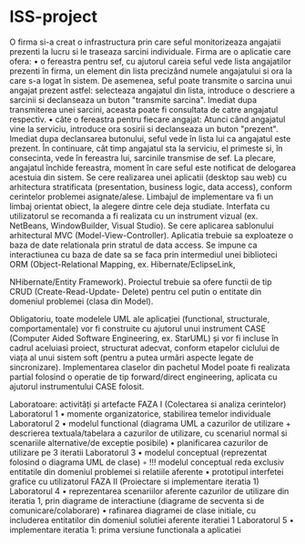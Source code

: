 # ISS-project
O firma si-a creat o infrastructura prin care seful monitorizeaza angajatii prezenti la lucru si le traseaza
sarcini individuale. Firma are o aplicatie care ofera:
• o fereastra pentru sef, cu ajutorul careia seful vede lista angajatilor prezenti în firma, un
element din lista precizând numele angajatului si ora la care s-a logat în sistem. De asemenea,
seful poate transmite o sarcina unui angajat prezent astfel: selecteaza angajatul din lista,
introduce o descriere a sarcinii si declanseaza un buton "transmite sarcina". Imediat dupa
transmiterea unei sarcini, aceasta poate fi consultata de catre angajatul respectiv.
• câte o fereastra pentru fiecare angajat: Atunci când angajatul vine la serviciu, introduce ora
sosirii si declanseaza un buton "prezent". Imediat dupa declansarea butonului, seful vede în
lista lui ca angajatul este prezent. În continuare, cât timp angajatul sta la serviciu, el primeste
si, în consecinta, vede în fereastra lui, sarcinile transmise de sef. La plecare, angajatul închide
fereastra, moment în care seful este notificat de delogarea acestuia din sistem.
Se cere realizarea unei aplicatii (desktop sau web) cu arhitectura stratificata (presentation, business
logic, data access), conform cerintelor problemei asignate/alese. Limbajul de implementare va fi un
limbaj orientat obiect, la alegere dintre cele deja studiate. Interfata cu utilizatorul se recomanda a fi
realizata cu un instrument vizual (ex. NetBeans, WindowBuilder, Visual Studio). Se cere aplicarea
sablonului arhitectural MVC (Model-View-Controller). Aplicatia trebuie sa exploateze o baza de date
relationala prin stratul de data access. Se impune ca interactiunea cu baza de date sa se faca prin
intermediul unei biblioteci ORM (Object-Relational Mapping, ex. Hibernate/EclipseLink,

NHibernate/Entity Framework). Proiectul trebuie sa ofere functii de tip CRUD (Create-Read-Update-
Delete) pentru cel putin o entitate din domeniul problemei (clasa din Model).

Obligatoriu, toate modelele UML ale aplicației (functional, structurale, comportamentale) vor fi
construite cu ajutorul unui instrument CASE (Computer Aided Software Engineering, ex. StarUML)
și vor fi incluse în cadrul aceluiasi proiect, structurat adecvat, conform etapelor ciclului de viața al
unui sistem soft (pentru a putea urmări aspecte legate de sincronizare). Implementarea claselor din
pachetul Model poate fi realizata partial folosind o operatie de tip forward/direct engineering, aplicata
cu ajutorul instrumentului CASE folosit.

Laboratoare: activități și artefacte
FAZA I (Colectarea si analiza cerintelor)
Laboratorul 1
• momente organizatorice, stabilirea temelor individuale
Laboratorul 2
• modelul functional (diagrama UML a cazurilor de utilizare + descrierea textuala/tabelara
a cazurilor de utilizare, cu scenariul normal si scenariile alternative/de exceptie posibile)
• planificarea cazurilor de utilizare pe 3 iteratii
Laboratorul 3
• modelul conceptual (reprezentat folosind o diagrama UML de clase)
◦ !!! modelul conceptual reda exclusiv entitatile din domeniul problemei si relatiile
aferente
• prototipul interfetei grafice cu utilizatorul
FAZA II (Proiectare si implementare iteratia 1)
Laboratorul 4
• reprezentarea scenariilor aferente cazurilor de utilizare din iteratia 1, prin diagrame de
interactiune (diagrame de secventa si de comunicare/colaborare)
• rafinarea diagramei de clase initiale, cu includerea entitatilor din domeniul solutiei
aferente iteratiei 1
Laboratorul 5
• implementare iteratia 1: prima versiune functionala a aplicatiei
